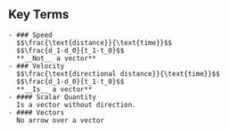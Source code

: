 ## Key Terms
	- ### Speed
	  $$\frac{\text{distance}}{\text{time}}$$
	  $$\frac{d_1-d_0}{t_1-t_0}$$
	  **__Not__ a vector**
	- ### Velocity
	  $$\frac{\text{directional distance}}{\text{time}}$$
	  $$\frac{d_1-d_0}{t_1-t_0}$$
	  **__Is__ a vector**
	- #### Scalar Quantity
	  Is a vector without direction.
	- #### Vectors
	  No arrow over a vector